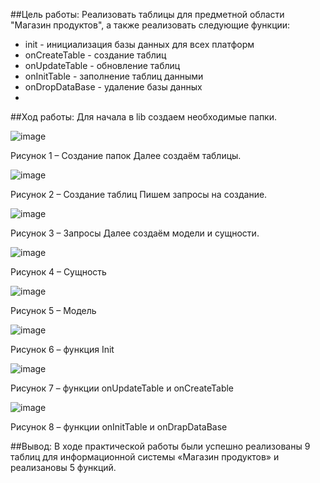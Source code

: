 ##Цель работы: Реализовать таблицы для предметной области "Магазин продуктов", а также реализовать следующие функции:
- init - инициализация базы данных для всех платформ
- onCreateTable - создание таблиц 
- onUpdateTable - обновление таблиц
- onInitTable - заполнение таблиц данными
- onDropDataBase - удаление базы данных
- 
##Ход работы:
Для начала в lib создаем необходимые папки.
 
 ![image](https://user-images.githubusercontent.com/98393693/202504979-f44bf22c-1946-4b7d-ba1b-080a3dadbf0d.png)
 
Рисунок 1 – Создание папок
Далее создаём таблицы.

![image](https://user-images.githubusercontent.com/98393693/202505009-926483ba-b9e5-4139-97e1-522c0ac60fe7.png)

Рисунок 2 – Создание таблиц
Пишем запросы на создание.

![image](https://user-images.githubusercontent.com/98393693/202505058-3da7f194-2d54-4eaf-a578-2ae217e1f841.png)

Рисунок 3 – Запросы
Далее создаём модели и сущности.

![image](https://user-images.githubusercontent.com/98393693/202505082-aa241206-aa29-46c6-8242-243bfaebfcf6.png)

Рисунок 4 – Сущность

![image](https://user-images.githubusercontent.com/98393693/202505221-33336973-b69c-4afe-bfb0-69cec84c8811.png)

Рисунок 5 – Модель

![image](https://user-images.githubusercontent.com/98393693/202505243-e27a3a17-cb67-40e7-bc26-6d351e4a675e.png)

Рисунок 6 – функция Init

![image](https://user-images.githubusercontent.com/98393693/202505280-6f2d260f-34f3-4442-861a-212dbe544262.png)

Рисунок 7 – функции onUpdateTable и onCreateTable

![image](https://user-images.githubusercontent.com/98393693/202505316-6e69b001-f7f0-4061-bb5c-5d87f31b5958.png)

Рисунок 8 – функции onInitTable и onDrapDataBase

##Вывод: В ходе практической работы были успешно реализованы 9 таблиц для информационной системы «Магазин продуктов» и реализановы 5 функций.
